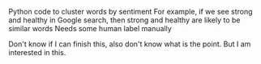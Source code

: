 Python code to cluster words by sentiment
For example, if we see strong and healthy in Google search, then strong and healthy are likely to be similar words
Needs some human label manually

Don't know if I can finish this, also don't know what is the point. But I am interested in this.
